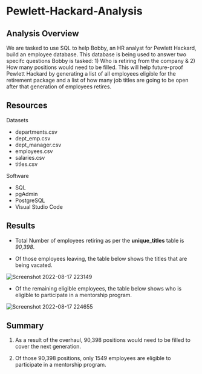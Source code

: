 # Pewlett-Hackard-Analysis

## Analysis Overview
We are tasked to use SQL to help Bobby, an HR analyst for Pewlett Hackard, build an employee database. This database is being used to answer two specifc questions Bobby is tasked: 1) Who is retiring from the company & 2) How many positions would need to be filled. This will help future-proof Pewlett Hackard by generating a list of all employees eligible for the retirement package and a list of how many job titles are going to be open after that generation of employees retires.

## Resources
Datasets
- departments.csv
- dept_emp.csv
- dept_manager.csv
- employees.csv
- salaries.csv
- titles.csv

Software
- SQL
- pgAdmin
- PostgreSQL
- Visual Studio Code

## Results
- Total Number of employees retiring as per the **unique_titles** table is *90,398*. 

- Of those employees leaving, the table below shows the titles that are being vacated.

![Screenshot 2022-08-17 223149](https://user-images.githubusercontent.com/107603065/185301568-9ce99c1e-93a7-4551-8898-45db850b284b.png)

- Of the remaining eligible employees, the table below shows who is eligible to participate in a mentorship program.

![Screenshot 2022-08-17 224655](https://user-images.githubusercontent.com/107603065/185303441-0edfe514-66cb-45a2-bc27-1b18d49e0472.png)

## Summary
1) As a result of the overhaul, 90,398 positions would need to be filled to cover the next generation.

2) Of those 90,398 positions, only 1549 employees are eligible to participate in a mentorship program. 

